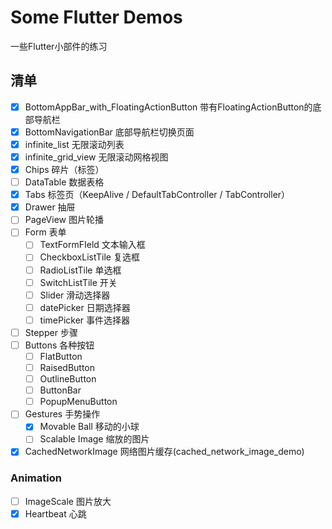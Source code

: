 # Some Flutter Demos

一些Flutter小部件的练习

## 清单

- [x] BottomAppBar_with_FloatingActionButton 带有FloatingActionButton的底部导航栏 
- [x] BottomNavigationBar 底部导航栏切换页面
- [x] infinite_list 无限滚动列表
- [x] infinite_grid_view 无限滚动网格视图
- [x] Chips 碎片（标签）
- [ ] DataTable 数据表格
- [x] Tabs 标签页（KeepAlive / DefaultTabController / TabController）
- [x] Drawer 抽屉  <!-- 左右两个抽屉，右抽屉使用UserAccountsDrawerHeader， 左抽屉使用自定义用户Header -->
- [ ] PageView 图片轮播 <!-- 左右翻页卡片 -->
- [ ] Form 表单
  - [ ] TextFormFIeld 文本输入框
  - [ ] CheckboxListTile 复选框
  - [ ] RadioListTile 单选框
  - [ ] SwitchListTile 开关
  - [ ] Slider 滑动选择器
  - [ ] datePicker 日期选择器
  - [ ] timePicker 事件选择器
- [ ] Stepper 步骤
- [ ] Buttons 各种按钮
  - [ ] FlatButton
  - [ ] RaisedButton
  - [ ] OutlineButton
  - [ ] ButtonBar
  - [ ] PopupMenuButton
- [ ] Gestures 手势操作
  - [x] Movable Ball 移动的小球
  - [ ] Scalable Image 缩放的图片
- [x] CachedNetworkImage 网络图片缓存(cached_network_image_demo)

### Animation

- [ ] ImageScale 图片放大
- [x] Heartbeat 心跳